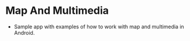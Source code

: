 ﻿# Map And Multimedia

- Sample app with examples of how to work with map and multimedia in Android.
